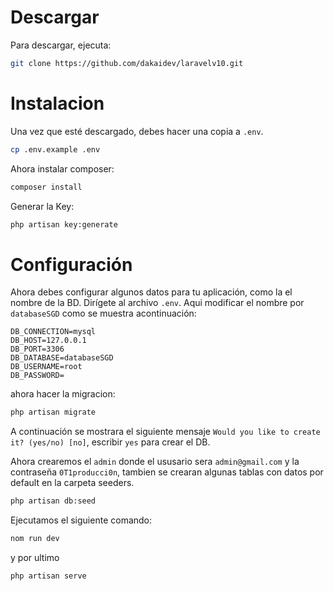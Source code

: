 # Descargar

Para descargar, ejecuta:

```sh
git clone https://github.com/dakaidev/laravelv10.git
```

# Instalacion
Una vez que esté descargado, debes hacer una copia a `.env`.

```sh
cp .env.example .env
```
Ahora instalar composer:
```sh
composer install
```

Generar la Key:

```sh
php artisan key:generate
```

# Configuración

Ahora debes configurar algunos datos para tu aplicación, como la el nombre de la BD. Dirígete al archivo `.env`. Aqui modificar el nombre por `databaseSGD` como se muestra acontinuación:

```dotenv
DB_CONNECTION=mysql
DB_HOST=127.0.0.1
DB_PORT=3306
DB_DATABASE=databaseSGD
DB_USERNAME=root
DB_PASSWORD=
```
ahora hacer la migracion:
```sh
php artisan migrate
```
A continuación se mostrara el siguiente mensaje `Would you like to create it? (yes/no) [no]`, escribir  `yes` para crear el DB.

Ahora crearemos el `admin` donde el ususario sera `admin@gmail.com` y la contraseña `0T1producci0n`, tambien se crearan algunas tablas con datos por default en la carpeta seeders.
```sh
php artisan db:seed
```
Ejecutamos el siguiente comando:
```sh
nom run dev
```

y por ultimo 
```sh
php artisan serve
```


